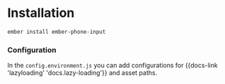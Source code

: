# Installation

```sh
ember install ember-phone-input
```

### Configuration

In the `config.environment.js` you can add configurations for {{docs-link 'lazyloading' 'docs.lazy-loading'}} and asset paths.
